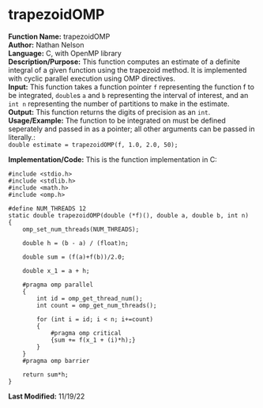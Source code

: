 # trapezoidOMP
**Function Name:** trapezoidOMP   
**Author:** Nathan Nelson  
**Language:** C, with OpenMP library  
**Description/Purpose:** This function computes an estimate of a definite integral of a given function using the trapezoid method. It is implemented with cyclic parallel execution using OMP directives.  
**Input:** This function takes a function pointer `f` representing the function f to be integrated, `double`s `a` and `b` representing the interval of interest, and an `int n` representing the number of partitions to make in the estimate.  
**Output:** This function returns the digits of precision as an `int`. 
**Usage/Example:** The function to be integrated on must be defined seperately and passed in as a pointer; all other arguments can be passed in literally.:  
`double estimate = trapezoidOMP(f, 1.0, 2.0, 50);`  


**Implementation/Code:** This is the function implementation in C:  
```
#include <stdio.h>
#include <stdlib.h>
#include <math.h>
#include <omp.h>

#define NUM_THREADS 12
static double trapezoidOMP(double (*f)(), double a, double b, int n)
{
	omp_set_num_threads(NUM_THREADS);
	
	double h = (b - a) / (float)n;
	
	double sum = (f(a)+f(b))/2.0;
	
	double x_1 = a + h;
	
	#pragma omp parallel
	{
		int id = omp_get_thread_num();
		int count = omp_get_num_threads();
		
		for (int i = id; i < n; i+=count)
		{
			#pragma omp critical
			{sum += f(x_1 + (i)*h);}
		}
	}
	#pragma omp barrier
	
	return sum*h;
}

```
**Last Modified:** 11/19/22